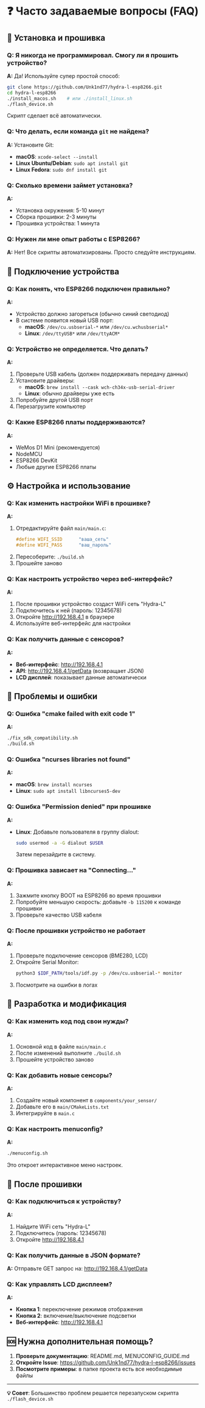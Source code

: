 # ❓ Часто задаваемые вопросы (FAQ)

## 🚀 Установка и прошивка

### Q: Я никогда не программировал. Смогу ли я прошить устройство?
**A:** Да! Используйте супер простой способ:
```bash
git clone https://github.com/Unk1nd77/hydra-l-esp8266.git
cd hydra-l-esp8266
./install_macos.sh    # или ./install_linux.sh
./flash_device.sh
```
Скрипт сделает всё автоматически.

### Q: Что делать, если команда `git` не найдена?
**A:** Установите Git:
- **macOS**: `xcode-select --install`
- **Linux Ubuntu/Debian**: `sudo apt install git`
- **Linux Fedora**: `sudo dnf install git`

### Q: Сколько времени займет установка?
**A:** 
- Установка окружения: 5-10 минут
- Сборка прошивки: 2-3 минуты
- Прошивка устройства: 1 минута

### Q: Нужен ли мне опыт работы с ESP8266?
**A:** Нет! Все скрипты автоматизированы. Просто следуйте инструкциям.

## 🔌 Подключение устройства

### Q: Как понять, что ESP8266 подключен правильно?
**A:** 
- Устройство должно загореться (обычно синий светодиод)
- В системе появится новый USB порт:
  - **macOS**: `/dev/cu.usbserial-*` или `/dev/cu.wchusbserial*`
  - **Linux**: `/dev/ttyUSB*` или `/dev/ttyACM*`

### Q: Устройство не определяется. Что делать?
**A:** 
1. Проверьте USB кабель (должен поддерживать передачу данных)
2. Установите драйверы:
   - **macOS**: `brew install --cask wch-ch34x-usb-serial-driver`
   - **Linux**: обычно драйверы уже есть
3. Попробуйте другой USB порт
4. Перезагрузите компьютер

### Q: Какие ESP8266 платы поддерживаются?
**A:** 
- WeMos D1 Mini (рекомендуется)
- NodeMCU
- ESP8266 DevKit
- Любые другие ESP8266 платы

## ⚙️ Настройка и использование

### Q: Как изменить настройки WiFi в прошивке?
**A:** 
1. Отредактируйте файл `main/main.c`:
   ```c
   #define WIFI_SSID      "ваша_сеть"
   #define WIFI_PASS      "ваш_пароль"
   ```
2. Пересоберите: `./build.sh`
3. Прошейте заново

### Q: Как настроить устройство через веб-интерфейс?
**A:** 
1. После прошивки устройство создаст WiFi сеть "Hydra-L"
2. Подключитесь к ней (пароль: 12345678)
3. Откройте http://192.168.4.1 в браузере
4. Используйте веб-интерфейс для настройки

### Q: Как получить данные с сенсоров?
**A:** 
- **Веб-интерфейс**: http://192.168.4.1
- **API**: http://192.168.4.1/getData (возвращает JSON)
- **LCD дисплей**: показывает данные автоматически

## 🐛 Проблемы и ошибки

### Q: Ошибка "cmake failed with exit code 1"
**A:** 
```bash
./fix_sdk_compatibility.sh
./build.sh
```

### Q: Ошибка "ncurses libraries not found"
**A:** 
- **macOS**: `brew install ncurses`
- **Linux**: `sudo apt install libncurses5-dev`

### Q: Ошибка "Permission denied" при прошивке
**A:** 
- **Linux**: Добавьте пользователя в группу dialout:
  ```bash
  sudo usermod -a -G dialout $USER
  ```
  Затем перезайдите в систему.

### Q: Прошивка зависает на "Connecting..."
**A:** 
1. Зажмите кнопку BOOT на ESP8266 во время прошивки
2. Попробуйте меньшую скорость: добавьте `-b 115200` к команде прошивки
3. Проверьте качество USB кабеля

### Q: После прошивки устройство не работает
**A:** 
1. Проверьте подключение сенсоров (BME280, LCD)
2. Откройте Serial Monitor: 
   ```bash
   python3 $IDF_PATH/tools/idf.py -p /dev/cu.usbserial-* monitor
   ```
3. Посмотрите на ошибки в логах

## 🔧 Разработка и модификация

### Q: Как изменить код под свои нужды?
**A:** 
1. Основной код в файле `main/main.c`
2. После изменений выполните `./build.sh`
3. Прошейте устройство заново

### Q: Как добавить новые сенсоры?
**A:** 
1. Создайте новый компонент в `components/your_sensor/`
2. Добавьте его в `main/CMakeLists.txt`
3. Интегрируйте в `main.c`

### Q: Как настроить menuconfig?
**A:** 
```bash
./menuconfig.sh
```
Это откроет интерактивное меню настроек.

## 📱 После прошивки

### Q: Как подключиться к устройству?
**A:** 
1. Найдите WiFi сеть "Hydra-L"
2. Подключитесь (пароль: 12345678)
3. Откройте http://192.168.4.1

### Q: Как получить данные в JSON формате?
**A:** 
Отправьте GET запрос на: http://192.168.4.1/getData

### Q: Как управлять LCD дисплеем?
**A:** 
- **Кнопка 1**: переключение режимов отображения
- **Кнопка 2**: включение/выключение подсветки
- **Веб-интерфейс**: http://192.168.4.1

## 🆘 Нужна дополнительная помощь?

1. **Проверьте документацию**: README.md, MENUCONFIG_GUIDE.md
2. **Откройте Issue**: https://github.com/Unk1nd77/hydra-l-esp8266/issues
3. **Посмотрите примеры**: в папке проекта есть все необходимые файлы

---

**💡 Совет**: Большинство проблем решается перезапуском скрипта `./flash_device.sh`